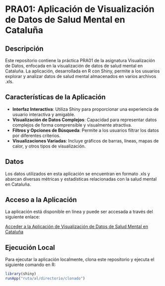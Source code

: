 # PRA01: Aplicación de Visualización de Datos de Salud Mental en Cataluña

## Descripción

Este repositorio contiene la práctica PRA01 de la asignatura Visualización de Datos, enfocada en la visualización de datos de salud mental en Cataluña. La aplicación, desarrollada en R con Shiny, permite a los usuarios explorar y analizar datos de salud mental almacenados en varios archivos .xls.

## Características de la Aplicación

- **Interfaz Interactiva**: Utiliza Shiny para proporcionar una experiencia de usuario interactiva y amigable.
- **Visualización de Datos Complejos**: Capacidad para representar datos complejos de forma comprensible y visualmente atractiva.
- **Filtros y Opciones de Búsqueda**: Permite a los usuarios filtrar los datos por diferentes criterios.
- **Visualizaciones Variadas**: Incluye gráficos de barras, líneas, mapas de calor, y otros tipos de visualización.

## Datos

Los datos utilizados en esta aplicación se encuentran en formato .xls y abarcan diversas métricas y estadísticas relacionadas con la salud mental en Cataluña.

## Acceso a la Aplicación

La aplicación está disponible en línea y puede ser accesada a través del siguiente enlace:

[Acceder a la Aplicación de Visualización de Datos de Salud Mental en Cataluña](https://aurbinauoc.shinyapps.io/APLICACION/)

## Ejecución Local

Para ejecutar la aplicación localmente, clona este repositorio y ejecuta el siguiente comando en R:

```r
library(shiny)
runApp("ruta/al/directorio/clonado")
```


